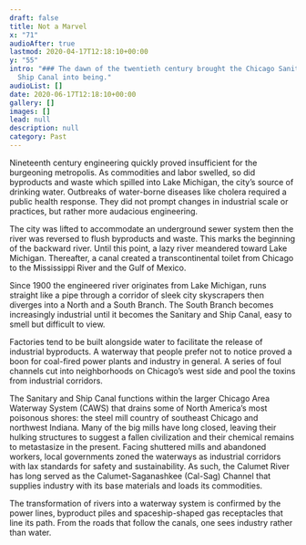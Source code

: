 ```yaml
---
draft: false
title: Not a Marvel
x: "71"
audioAfter: true
lastmod: 2020-04-17T12:18:10+00:00
y: "55"
intro: "### The dawn of the twentieth century brought the Chicago Sanitary and
  Ship Canal into being."
audioList: []
date: 2020-06-17T12:18:10+00:00
gallery: []
images: []
lead: null
description: null
category: Past
---
```

Nineteenth century engineering quickly proved insufficient for the burgeoning metropolis. As commodities and labor swelled, so did byproducts and waste which spilled into Lake Michigan, the city’s source of drinking water. Outbreaks of water-borne diseases like cholera required a public health response. They did not prompt changes in industrial scale or practices, but rather more audacious engineering.

The city was lifted to accommodate an underground sewer system then the river was reversed to flush byproducts and waste. This marks the beginning of the backward river. Until this point, a lazy river meandered toward Lake Michigan. Thereafter, a canal created a transcontinental toilet from Chicago to the Mississippi River and the Gulf of Mexico.

Since 1900 the engineered river originates from Lake Michigan, runs straight like a pipe through a corridor of sleek city skyscrapers then diverges into a North and a South Branch. The South Branch becomes increasingly industrial until it becomes the Sanitary and Ship Canal, easy to smell but difficult to view.

Factories tend to be built alongside water to facilitate the release of industrial byproducts. A waterway that people prefer not to notice proved a boon for coal-fired power plants and industry in general. A series of foul channels cut into neighborhoods on Chicago’s west side and pool the toxins from industrial corridors.

The Sanitary and Ship Canal functions within the larger Chicago Area Waterway System (CAWS) that drains some of North America’s most poisonous shores: the steel mill country of southeast Chicago and northwest Indiana. Many of the big mills have long closed, leaving their hulking structures to suggest a fallen civilization and their chemical remains to metastasize in the present. Facing shuttered mills and abandoned workers, local governments zoned the waterways as industrial corridors with lax standards for safety and sustainability. As such, the Calumet River has long served as the Calumet-Saganashkee (Cal-Sag) Channel that supplies industry with its base materials and loads its commodities.

The transformation of rivers into a waterway system is confirmed by the power lines, byproduct piles and spaceship-shaped gas receptacles that line its path. From the roads that follow the canals, one sees industry rather than water.